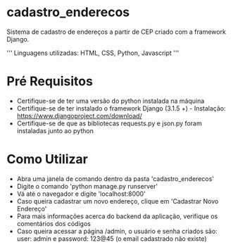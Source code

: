 # cadastro_enderecos
Sistema de cadastro de endereços a partir de CEP criado com a framework Django.

'''
Linguagens utilizadas: HTML, CSS, Python, Javascript
'''

# Pré Requisitos 
- Certifique-se de ter uma versão do python instalada na máquina
- Certifique-se de ter instalado o framework Django (3.1.5 +) - Instalação: https://www.djangoproject.com/download/
- Certifique-se de que as bibliotecas requests.py e json.py foram instaladas junto ao python

# Como Utilizar
- Abra uma janela de comando dentro da pasta 'cadastro_enderecos'
- Digite o comando 'python manage.py runserver'
- Vá até o navegador e digite 'localhost:8000'
- Caso queira cadastrar um novo endereço, clique em 'Cadastrar Novo Endereço'
- Para mais informações acerca do backend da aplicação, verifique os comentários dos códigos
- Caso queira acessar a página /admin, o usuário e senha criados são: user: admin e password: 123@45 (o email cadastrado não existe)
